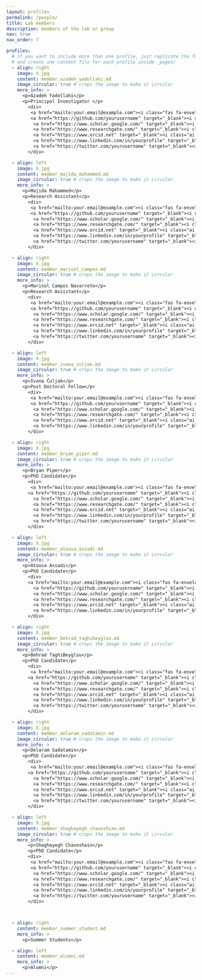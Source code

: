 ```yaml
---
layout: profiles
permalink: /people/
title: Lab members
description: members of the lab or group
nav: true
nav_order: 7

profiles:
  # if you want to include more than one profile, just replicate the following block
  # and create one content file for each profile inside _pages/
  - align: right
    image: X.jpg
    content: member_azadeh_yadollahi.md
    image_circular: true # crops the image to make it circular
    more_info: >
      <p>Azadeh Yadollahi</p>
      <p>Principal Investigator </p>
        <div>
         <a href="mailto:your.email@example.com"><i class="fas fa-envelope"></i></a>
         <a href="https://github.com/yourusername" target="_blank"><i class="fab fa-github"></i></a>
          <a href="https://www.scholar.google.com/" target="_blank"><i class="ai ai-google-scholar"></i></a>
          <a href="https://www.researchgate.com/" target="_blank"><i class="ai ai-researchgate"></i></a>
          <a href="https://www.orcid.net" target="_blank"><i class="ai ai-orcid"></i></a>
          <a href="https://www.linkedin.com/in/yourprofile" target="_blank"><i class="fab fa-linkedin"></i></a>
          <a href="https://twitter.com/yourusername" target="_blank"><i class="fab fa-twitter"></i></a>
        </div>

  - align: left
    image: X.jpg
    content: member_majida_mohammed.md
    image_circular: true # crops the image to make it circular
    more_info: >
      <p>Majida Mahammed</p>
      <p>Research Assistant</p>   
        <div>
         <a href="mailto:your.email@example.com"><i class="fas fa-envelope"></i></a>
         <a href="https://github.com/yourusername" target="_blank"><i class="fab fa-github"></i></a>
          <a href="https://www.scholar.google.com/" target="_blank"><i class="ai ai-google-scholar"></i></a>
          <a href="https://www.researchgate.com/" target="_blank"><i class="ai ai-researchgate"></i></a>
          <a href="https://www.orcid.net" target="_blank"><i class="ai ai-orcid"></i></a>
          <a href="https://www.linkedin.com/in/yourprofile" target="_blank"><i class="fab fa-linkedin"></i></a>
          <a href="https://twitter.com/yourusername" target="_blank"><i class="fab fa-twitter"></i></a>
        </div>

  - align: right
    image: X.jpg
    content: member_marisol_campos.md
    image_circular: true # crops the image to make it circular
    more_info: >
      <p>Marisol Campos Navarrete</p>
      <p>Research Assistant</p>  
        <div>
         <a href="mailto:your.email@example.com"><i class="fas fa-envelope"></i></a>
         <a href="https://github.com/yourusername" target="_blank"><i class="fab fa-github"></i></a>
          <a href="https://www.scholar.google.com/" target="_blank"><i class="ai ai-google-scholar"></i></a>
          <a href="https://www.researchgate.com/" target="_blank"><i class="ai ai-researchgate"></i></a>
          <a href="https://www.orcid.net" target="_blank"><i class="ai ai-orcid"></i></a>
          <a href="https://www.linkedin.com/in/yourprofile" target="_blank"><i class="fab fa-linkedin"></i></a>
          <a href="https://twitter.com/yourusername" target="_blank"><i class="fab fa-twitter"></i></a>
        </div>

  - align: left
    image: X.jpg
    content: member_ivana_culjak.md
    image_circular: true # crops the image to make it circular
    more_info: >
      <p>Ivana Čuljak</p>
      <p>Post Doctoral Fellow</p>
        <div>
         <a href="mailto:your.email@example.com"><i class="fas fa-envelope"></i></a>
         <a href="https://github.com/yourusername" target="_blank"><i class="fab fa-github"></i></a>
          <a href="https://www.scholar.google.com/" target="_blank"><i class="ai ai-google-scholar"></i></a>
          <a href="https://www.researchgate.com/" target="_blank"><i class="ai ai-researchgate"></i></a>
          <a href="https://www.orcid.net" target="_blank"><i class="ai ai-orcid"></i></a>
          <a href="https://www.linkedin.com/in/yourprofile" target="_blank"><i class="fab fa-linkedin"></i></a>
        </div>

  - align: right
    image: X.jpg
    content: member_bryan_piper.md
    image_circular: true # crops the image to make it circular
    more_info: >
      <p>Bryan Piper</p>
      <p>PhD Candidate</p>      
        <div>
         <a href="mailto:your.email@example.com"><i class="fas fa-envelope"></i></a>
        <a href="https://github.com/yourusername" target="_blank"><i class="fab fa-github"></i></a>
          <a href="https://www.scholar.google.com/" target="_blank"><i class="ai ai-google-scholar"></i></a>
          <a href="https://www.researchgate.com/" target="_blank"><i class="ai ai-researchgate"></i></a>
          <a href="https://www.orcid.net" target="_blank"><i class="ai ai-orcid"></i></a>
          <a href="https://www.linkedin.com/in/yourprofile" target="_blank"><i class="fab fa-linkedin"></i></a>
          <a href="https://twitter.com/yourusername" target="_blank"><i class="fab fa-twitter"></i></a>
        </div>

  - align: left
    image: X.jpg
    content: member_atousa_assadi.md
    image_circular: true # crops the image to make it circular
    more_info: >
      <p>Atousa Assadi</p>
      <p>PhD Candidate</p>   
        <div>
        <a href="mailto:your.email@example.com"><i class="fas fa-envelope"></i></a> 
          <a href="https://github.com/yourusername" target="_blank"><i class="fab fa-github"></i></a>
          <a href="https://www.scholar.google.com/" target="_blank"><i class="ai ai-google-scholar"></i></a>
          <a href="https://www.researchgate.com/" target="_blank"><i class="ai ai-researchgate"></i></a>
          <a href="https://www.orcid.net" target="_blank"><i class="ai ai-orcid"></i></a>
          <a href="https://www.linkedin.com/in/yourprofile" target="_blank"><i class="fab fa-linkedin"></i></a>
        </div>

  - align: right
    image: X.jpg
    content: member_behrad_taghibeyglou.md
    image_circular: true # crops the image to make it circular
    more_info: >
      <p>Behrad TaghiBeyglou</p>
      <p>PhD Candidate</p>   
        <div>
         <a href="mailto:your.email@example.com"><i class="fas fa-envelope"></i></a>
        <a href="https://github.com/yourusername" target="_blank"><i class="fab fa-github"></i></a>
          <a href="https://www.scholar.google.com/" target="_blank"><i class="ai ai-google-scholar"></i></a>
          <a href="https://www.researchgate.com/" target="_blank"><i class="ai ai-researchgate"></i></a>
          <a href="https://www.orcid.net" target="_blank"><i class="ai ai-orcid"></i></a>
          <a href="https://www.linkedin.com/in/yourprofile" target="_blank"><i class="fab fa-linkedin"></i></a>
          <a href="https://twitter.com/yourusername" target="_blank"><i class="fab fa-twitter"></i></a>
        </div>

  - align: right
    image: X.jpg
    content: member_delaram_sadatamin.md
    image_circular: true # crops the image to make it circular
    more_info: >
      <p>Delaram Sadatamin</p>
      <p>PhD Candidate</p>  
        <div>
         <a href="mailto:your.email@example.com"><i class="fas fa-envelope"></i></a>
        <a href="https://github.com/yourusername" target="_blank"><i class="fab fa-github"></i></a>
          <a href="https://www.scholar.google.com/" target="_blank"><i class="ai ai-google-scholar"></i></a>
          <a href="https://www.researchgate.com/" target="_blank"><i class="ai ai-researchgate"></i></a>
          <a href="https://www.orcid.net" target="_blank"><i class="ai ai-orcid"></i></a>
          <a href="https://www.linkedin.com/in/yourprofile" target="_blank"><i class="fab fa-linkedin"></i></a>
          <a href="https://twitter.com/yourusername" target="_blank"><i class="fab fa-twitter"></i></a>
        </div>

  - align: left
    image: X.jpg
    content: member_shaghayegh_chavoshian.md
    image_circular: true # crops the image to make it circular
    more_info: >
        <p>Shaghayegh Chavoshain</p>
        <p>PhD Candidate</p>
        <div>
         <a href="mailto:your.email@example.com"><i class="fas fa-envelope"></i></a>
         <a href="https://github.com/yourusername" target="_blank"><i class="fab fa-github"></i></a>
          <a href="https://www.scholar.google.com/" target="_blank"><i class="ai ai-google-scholar"></i></a>
          <a href="https://www.researchgate.com/" target="_blank"><i class="ai ai-researchgate"></i></a>
          <a href="https://www.orcid.net" target="_blank"><i class="ai ai-orcid"></i></a>
          <a href="https://www.linkedin.com/in/yourprofile" target="_blank"><i class="fab fa-linkedin"></i></a>
          <a href="https://twitter.com/yourusername" target="_blank"><i class="fab fa-twitter"></i></a>
        </div>



  - align: right
    content: member_summer_student.md
    more_info: >
      <p>Summer Students</p>

  - align: left
    content: member_alumni.md
    more_info: >
      <p>Alumni</p>      
---
```

